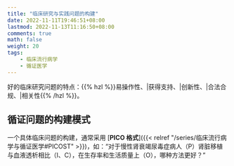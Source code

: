 ```yaml
---
title: "临床研究与实践问题的构建"
date: 2022-11-11T19:46:51+08:00
lastmod: 2022-11-13T11:16:50+08:00
comments: true
math: false
weight: 20
tags:
    - 临床流行病学
    - 循证医学
---
```


好的临床研究问题的特点：{{% hzl %}}易操作性、|获得支持、|创新性、|合法合规、|相关性{{% /hzl %}}。

## 循证问题的构建模式

一个具体临床问题的构建，通常采用 [**PICO 格式**]({{< relref "/series/临床流行病学与循证医学#PICOST" >}})，如：“对于慢性肾衰竭尿毒症病人（P）肾脏移植与血液透析相比（I、C），在生存率和生活质量上（O），哪种方法更好？”

